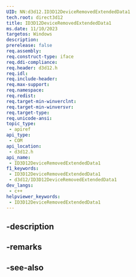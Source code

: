 ```yaml
---
UID: NN:d3d12.ID3D12DeviceRemovedExtendedData1
tech.root: direct3d12
title: ID3D12DeviceRemovedExtendedData1
ms.date: 11/10/2023
targetos: Windows
description: 
prerelease: false
req.assembly: 
req.construct-type: iface
req.ddi-compliance: 
req.header: d3d12.h
req.idl: 
req.include-header: 
req.max-support: 
req.namespace: 
req.redist: 
req.target-min-winverclnt: 
req.target-min-winversvr: 
req.target-type: 
req.unicode-ansi: 
topic_type:
 - apiref
api_type:
 - COM
api_location:
 - d3d12.h
api_name:
 - ID3D12DeviceRemovedExtendedData1
f1_keywords:
 - ID3D12DeviceRemovedExtendedData1
 - d3d12/ID3D12DeviceRemovedExtendedData1
dev_langs:
 - c++
helpviewer_keywords:
 - ID3D12DeviceRemovedExtendedData1
---
```


## -description

## -remarks

## -see-also


